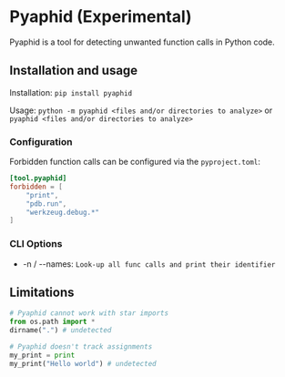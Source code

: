 # Pyaphid (Experimental)

Pyaphid is a tool for detecting unwanted function calls in Python code.

## Installation and usage

Installation: `pip install pyaphid`

Usage: `python -m pyaphid <files and/or directories to analyze>` or `pyaphid <files and/or directories to analyze>`

### Configuration

Forbidden function calls can be configured via the `pyproject.toml`:

```toml
[tool.pyaphid]
forbidden = [
    "print",
    "pdb.run",
    "werkzeug.debug.*"
]
```

### CLI Options

- -n / --names: `Look-up all func calls and print their identifier`

## Limitations

```python
# Pyaphid cannot work with star imports
from os.path import *
dirname(".") # undetected

# Pyaphid doesn't track assignments
my_print = print
my_print("Hello world") # undetected
```
